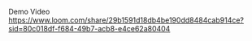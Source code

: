 Demo Video
https://www.loom.com/share/29b1591d18db4be190dd8484cab914ce?sid=80c018df-f684-49b7-acb8-e4ce62a80404
